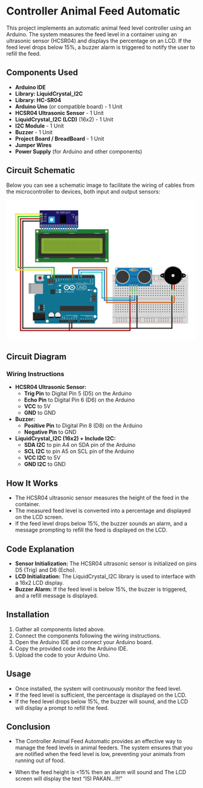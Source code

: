 # Controller Animal Feed Automatic

This project implements an automatic animal feed level controller using an Arduino. The system measures the feed level in a container using an ultrasonic sensor (HCSR04) and displays the percentage on an LCD. If the feed level drops below 15%, a buzzer alarm is triggered to notify the user to refill the feed.

## Components Used

- **Arduino IDE**
- **Library: LiquidCrystal_I2C**
- **Library: HC-SR04**
- **Arduino Uno** (or compatible board) - 1 Unit
- **HCSR04 Ultrasonic Sensor** - 1 Unit
- **LiquidCrystal_I2C (LCD)** (16x2) - 1 Unit
- **I2C Module** - 1 Unit
- **Buzzer** - 1 Unit
- **Project Board / BreadBoard** - 1 Unit
- **Jumper Wires**
- **Power Supply** (for Arduino and other components)

## Circuit Schematic

Below you can see a schematic image to facilitate the wiring of cables from the microcontroller to devices, both input and output sensors:

![Schematic](img/skema.jpg)

## Circuit Diagram

### Wiring Instructions

- **HCSR04 Ultrasonic Sensor:**
  - **Trig Pin** to Digital Pin 5 (D5) on the Arduino
  - **Echo Pin** to Digital Pin 6 (D6) on the Arduino
  - **VCC** to 5V
  - **GND** to GND
- **Buzzer:**
  - **Positive Pin** to Digital Pin 8 (D8) on the Arduino
  - **Negative Pin** to GND
- **LiquidCrystal_I2C (16x2) + Include I2C:**
  - **SDA I2C** to pin A4 on SDA pin of the Arduino
  - **SCL I2C** to pin A5 on SCL pin of the Arduino
  - **VCC I2C** to 5V
  - **GND I2C** to GND

## How It Works

- The HCSR04 ultrasonic sensor measures the height of the feed in the container.
- The measured feed level is converted into a percentage and displayed on the LCD screen.
- If the feed level drops below 15%, the buzzer sounds an alarm, and a message prompting to refill the feed is displayed on the LCD.

## Code Explanation

- **Sensor Initialization:** The HCSR04 ultrasonic sensor is initialized on pins D5 (Trig) and D6 (Echo).
- **LCD Initialization:** The LiquidCrystal_I2C library is used to interface with a 16x2 LCD display.
- **Buzzer Alarm:** If the feed level is below 15%, the buzzer is triggered, and a refill message is displayed.

## Installation

1. Gather all components listed above.
2. Connect the components following the wiring instructions.
3. Open the Arduino IDE and connect your Arduino board.
4. Copy the provided code into the Arduino IDE.
5. Upload the code to your Arduino Uno.

## Usage

- Once installed, the system will continuously monitor the feed level.
- If the feed level is sufficient, the percentage is displayed on the LCD.
- If the feed level drops below 15%, the buzzer will sound, and the LCD will display a prompt to refill the feed.

## Conclusion

- The Controller Animal Feed Automatic provides an effective way to manage the feed levels in animal feeders. The system ensures that you are notified when the feed level is low, preventing your animals from running out of food.

- When the feed height is <15% then an alarm will sound and The LCD screen will display the text “ISI PAKAN…!!!”
